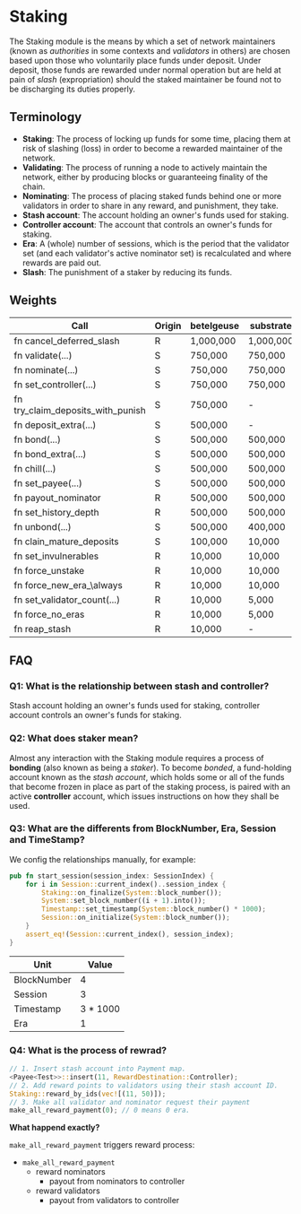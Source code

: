 # Staking

The Staking module is the means by which a set of network maintainers (known as _authorities_
in some contexts and _validators_ in others) are chosen based upon those who voluntarily place
funds under deposit. Under deposit, those funds are rewarded under normal operation but are
held at pain of _slash_ (expropriation) should the staked maintainer be found not to be
discharging its duties properly.

## Terminology

- **Staking**: The process of locking up funds for some time, placing them at risk of slashing
(loss) in order to become a rewarded maintainer of the network.
- **Validating**: The process of running a node to actively maintain the network, either by
producing blocks or guaranteeing finality of the chain.
- **Nominating**: The process of placing staked funds behind one or more validators in order to
share in any reward, and punishment, they take.
- **Stash account**: The account holding an owner's funds used for staking.
- **Controller account**: The account that controls an owner's funds for staking.
- **Era**: A (whole) number of sessions, which is the period that the validator set (and each
validator's active nominator set) is recalculated and where rewards are paid out.
- **Slash**: The punishment of a staker by reducing its funds.

## Weights

| Call                                  | Origin | betelgeuse  | substrate |
| ------------------------------------- | ------ | --------- | --------- |
| fn cancel\_deferred\_slash            | R      | 1,000,000 | 1,000,000 |
| fn validate(...)                      | S      | 750,000   | 750,000   |
| fn nominate(...)                      | S      | 750,000   | 750,000   |
| fn set\_controller(...)               | S      | 750,000   | 750,000   |
| fn try\_claim\_deposits\_with\_punish | S      | 750,000   | -         |
| fn deposit\_extra(...)                | S      | 500,000   | -         |
| fn bond(...)                          | S      | 500,000   | 500,000   |
| fn bond\_extra(...)                   | S      | 500,000   | 500,000   |
| fn chill(...)                         | S      | 500,000   | 500,000   |
| fn set\_payee(...)                    | S      | 500,000   | 500,000   |
| fn payout\_nominator                  | R      | 500,000   | 500,000   |
| fn set\_history\_depth                | R      | 500,000   | 500,000   |
| fn unbond(...)                        | S      | 500,000   | 400,000   |
| fn clain\_mature\_deposits            | S      | 100,000   | 10,000    |
| fn set\_invulnerables                 | R      | 10,000    | 10,000    |
| fn force\_unstake                     | R      | 10,000    | 10,000    |
| fn force\_new\_era_\always            | R      | 10,000    | 10,000    |
| fn set\_validator\_count(...)         | R      | 10,000    | 5,000     |
| fn force\_no\_eras                    | R      | 10,000    | 5,000     |
| fn reap\_stash                        | R      | 10,000    | -         |

## FAQ

### Q1: What is the relationship between stash and controller?

Stash account holding an owner's funds used for staking, controller account controls an owner's funds for staking.

### Q2: What does staker mean?

Almost any interaction with the Staking module requires a process of **bonding** (also known
as being a *staker*). To become *bonded*, a fund-holding account known as the *stash account*,
which holds some or all of the funds that become frozen in place as part of the staking process,
is paired with an active **controller** account, which issues instructions on how they shall be
used.

### Q3: What are the differents from BlockNumber, Era, Session and TimeStamp?

We config the relationships manually, for example: 

```rust
pub fn start_session(session_index: SessionIndex) {
	for i in Session::current_index()..session_index {
		Staking::on_finalize(System::block_number());
		System::set_block_number((i + 1).into());
		Timestamp::set_timestamp(System::block_number() * 1000);
		Session::on_initialize(System::block_number());
	}
	assert_eq!(Session::current_index(), session_index);
}
```

| Unit        | Value    |
| ----------- | -------- |
| BlockNumber | 4        |
| Session     | 3        |
| Timestamp   | 3 * 1000 |
| Era         | 1        |

### Q4: What is the process of rewrad?

```rust
// 1. Insert stash account into Payment map.
<Payee<Test>>::insert(11, RewardDestination::Controller);
// 2. Add reward points to validators using their stash account ID.
Staking::reward_by_ids(vec![(11, 50)]);
// 3. Make all validator and nominator request their payment
make_all_reward_payment(0); // 0 means 0 era.
```

**What happend exactly?**

`make_all_reward_payment` triggers reward process:

+ `make_all_reward_payment`
  + reward nominators
    + payout from nominators to controller
  + reward validators
    + payout from validators to controller
